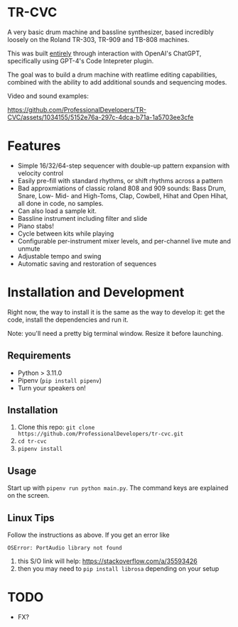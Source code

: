 # TR-CVC

A very basic drum machine and bassline synthesizer, based incredibly loosely on the Roland TR-303, TR-909 and TB-808 machines.

This was built [entirely](https://chat.openai.com/share/afa04d65-8686-4dcf-b428-720b7f3ed91d) through interaction with OpenAI's ChatGPT, specifically using GPT-4's Code Intepreter plugin.

The goal was to build a drum machine with reatlime editing capabilities, combined with the ability to add additional sounds and sequencing modes.

Video and sound examples:

https://github.com/ProfessionalDevelopers/TR-CVC/assets/1034155/5152e76a-297c-4dca-b71a-1a5703ee3cfe

# Features

- Simple 16/32/64-step sequencer with double-up pattern expansion with velocity control
- Easily pre-fill with standard rhythms, or shift rhythms across a pattern
- Bad approxmiations of classic roland 808 and 909 sounds: Bass Drum, Snare, Low- Mid- and High-Toms, Clap, Cowbell, Hihat and Open Hihat, all done in code, no samples.
- Can also load a sample kit.
- Bassline instrument including filter and slide
- Piano stabs! 
- Cycle between kits while playing
- Configurable per-instrument mixer levels, and per-channel live mute and unmute
- Adjustable tempo and swing
- Automatic saving and restoration of sequences

# Installation and Development

Right now, the way to install it is the same as the way to develop it: get the code, install the dependencies and run it.

Note: you'll need a pretty big terminal window. Resize it before launching.

## Requirements

- Python > 3.11.0
- Pipenv (`pip install pipenv`)
- Turn your speakers on!

## Installation

1. Clone this repo: `git clone https://github.com/ProfessionalDevelopers/tr-cvc.git`
1. `cd tr-cvc`
1. `pipenv install`

## Usage

Start up with `pipenv run python main.py`. The command keys are explained on the screen.


## Linux Tips 
Follow the instructions as above. 
If you get an error like 

`OSError: PortAudio library not found`

1. this S/O link will help: https://stackoverflow.com/a/35593426
1. then you may need to `pip install librosa` depending on your setup

# TODO

- FX?
